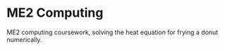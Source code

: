 # ME2 Computing

ME2 computing coursework, solving the heat equation for frying a donut numerically. 

